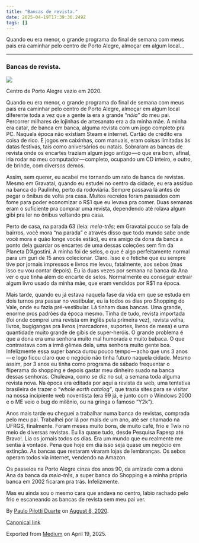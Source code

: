 ```yaml
---
title: "Bancas de revista."
date: 2025-04-19T17:39:36.249Z
tags: []
---
```


Quando eu era menor, o grande programa do final de semana com meus pais era caminhar pelo centro de Porto Alegre, almoçar em algum local…

* * *

### Bancas de revista.

![](https://cdn-images-1.medium.com/max/800/1*zv-6SoRRVygwHUSAq9OOpg.jpeg)

Centro de Porto Alegre vazio em 2020.

Quando eu era menor, o grande programa do final de semana com meus pais era caminhar pelo centro de Porto Alegre, almoçar em algum local diferente toda a vez que a gente ia era a grande “_nóia_” do meu pai. Percorrer milhares de lojinhas de artesanato era a da minha mãe. A minha era catar, de banca em banca, alguma revista com um jogo completo pra PC. Naquela época não existiam Steam e internet. Cartão de crédito era coisa de rico. E jogos em caixinhas, com manuais, eram coisas limitadas às datas festivas, tais como aniversários ou natais. Sobraram as bancas de revista onde os encartes traziam algum jogo antigo — o que era bom, afinal, iria rodar no meu computador — completo, ocupando um CD inteiro, e outro, de brinde, com diversos demos.

Assim, sem querer, eu acabei me tornando um rato de banca de revistas. Mesmo em Gravataí, quando eu estudei no centro da cidade, eu era assíduo na banca do Paulinho, perto da rodoviária. Sempre passava lá antes de pegar o ônibus de volta pra casa. Muitos recreios foram passados com fome para poder economizar o R$1 que eu levava pra comer. Duas semanas eram o suficiente pra comprar uma revista, dependendo até rolava algum gibi pra ler no ônibus voltando pra casa.

Perto de casa, na parada 63 (leia: _meia-três_; em Gravataí pouco se fala de bairros, você mora “na parada” e através disso que todo mundo sabe onde você mora e quão longe vocês estão), eu era amigo da dona da banca a ponto dela guardar os encartes de uma dessas coleções sem fim da Planeta D’Agostini. A minha foi de selos, o que é algo perfeitamente normal para um guri de 15 anos colecionar. Claro. Isso e o fetiche que eu sempre tive por jornais impressos e livros me levou, fatalmente, aos sebos (mas isso eu vou contar depois). Eu ia duas vezes por semana na banca da Ana ver o que tinha além do encarte de selos. Normalmente eu conseguir extrair algum livro usado da minha mãe, que eram vendidos por R$1 na época.

Mais tarde, quando eu já estava naquela fase da vida em que se estuda em dois turnos pra passar no vestibular, eu ia todos os dias pro Shopping do Vale, onde eu fazia pré-vestibular. Lá tinham duas bancas. Uma grande, enorme pros padrões da época mesmo. Tinha de tudo, revista importada (foi onde comprei uma revista em inglês pela primeira vez), revista velha, livros, bugigangas pra livros (marcadores, suportes, livros de mesa) e uma quantidade muito grande de gibis de super-heróis. O grande problema é que a dona era uma senhora muito mal humorada e muito babaca. O que contrastava com a irmã gêmea dela, uma senhora muito gente boa. Infelizmente essa super banca durou pouco tempo — acho que uns 3 anos — e logo ficou claro que o negócio não tinha futuro naquela cidade. Mesmo assim, por 3 anos eu tinha como programa de sábado frequentar o fliperama do shopping e depois gastar meu dinheiro suado na banca dessas senhoras. Chuleava, como se diz no sul, a semana toda alguma revista nova. Na época era editada por aqui a revista da web, uma tentativa brasileira de trazer o “_whole earth catalog”_, que trazia sites para se visitar na nossa incipiente web noventista (era 99 já, e junto com o Windows 2000 e o ME veio o bug do milênio, ou na gringa o famoso “Y2k”).

Anos mais tarde eu cheguei a trabalhar numa banca de revistas, comprada pelo meu pai. Trabalhei por lá por mais de um ano, até ser chamado na UFRGS, finalmente. Foram meses muito bons, de muito café, frio e Twix no meio de diversas revistas. Eu lia quase tudo, desde Pesquisa Fapesp até Bravo!. Lia os jornais todos os dias. Era um mundo que eu realmente me sentia à vontade. Pena que hoje em dia isso seja quase um negócio em extinção. As bancas que restaram viraram lojas de lembranças. Os sebos operam todos via internet, vendendo na Amazon.

Os passeios na Porto Alegre cinza dos anos 90, da amizade com a dona Ana da banca da _meia-três_, a super banca do Shopping e a minha própria banca em 2002 ficaram pra trás. Infelizmente.

Mas eu ainda sou o mesmo cara que andava no centro, lábio rachado pelo frio e escaneando as bancas de revista sem meu pai ver.

By [Paulo Pilotti Duarte](https://medium.com/@paulopilotti) on [August 8, 2020](https://medium.com/p/19f8aa30c99d).

[Canonical link](https://medium.com/@paulopilotti/bancas-de-revista-19f8aa30c99d)

Exported from [Medium](https://medium.com) on April 19, 2025.
